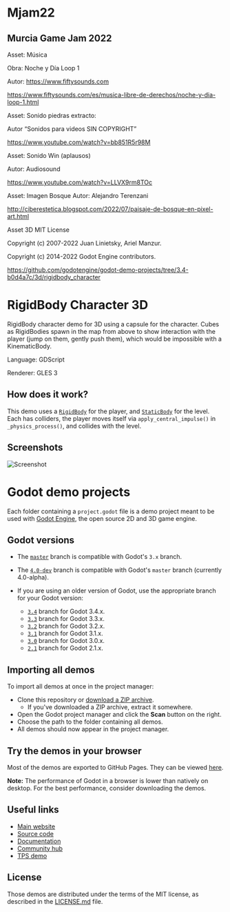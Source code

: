 # Mjam22
## Murcia Game Jam 2022

Asset: Música

Obra: Noche y Día Loop 1

Autor: https://www.fiftysounds.com 

https://www.fiftysounds.com/es/musica-libre-de-derechos/noche-y-dia-loop-1.html  


Asset: Sonido piedras extracto: 

Autor “Sonidos para videos SIN COPYRIGHT”

https://www.youtube.com/watch?v=bb851R5r98M  


Asset: Sonido Win (aplausos)

Autor: Audiosound

https://www.youtube.com/watch?v=LLVX9rm8TOc 


Asset: Imagen Bosque Autor: Alejandro Terenzani

http://ciberestetica.blogspot.com/2022/07/paisaje-de-bosque-en-pixel-art.html 

Asset 3D MIT License

Copyright (c) 2007-2022 Juan Linietsky, Ariel Manzur.

Copyright (c) 2014-2022 Godot Engine contributors.

https://github.com/godotengine/godot-demo-projects/tree/3.4-b0d4a7c/3d/rigidbody_character 

# RigidBody Character 3D

RigidBody character demo for 3D using a capsule for the character.
Cubes as RigidBodies spawn in the map from above to show interaction
with the player (jump on them, gently push them), which would be
impossible with a KinematicBody.

Language: GDScript

Renderer: GLES 3

## How does it work?

This demo uses a [`RigidBody`](https://docs.godotengine.org/en/stable/classes/class_rigidbody.html)
for the player, and [`StaticBody`](https://docs.godotengine.org/en/latest/classes/class_staticbody.html)
for the level. Each has colliders, the player moves itself via
`apply_central_impulse()` in `_physics_process()`, and collides with the level.

## Screenshots

![Screenshot](screenshots/editor.png)

# Godot demo projects

Each folder containing a `project.godot` file is a demo project meant to
be used with [Godot Engine](https://godotengine.org), the open source
2D and 3D game engine.

## Godot versions

- The [`master`](https://github.com/godotengine/godot-demo-projects) branch is compatible with Godot's `3.x` branch.
- The [`4.0-dev`](https://github.com/godotengine/godot-demo-projects/tree/4.0-dev) branch is compatible with Godot's `master` branch (currently 4.0-alpha).
- If you are using an older version of Godot, use the appropriate branch for your Godot version:

  - [`3.4`](https://github.com/godotengine/godot-demo-projects/tree/3.4)
    branch for Godot 3.4.x.
  - [`3.3`](https://github.com/godotengine/godot-demo-projects/tree/3.3)
    branch for Godot 3.3.x.
  - [`3.2`](https://github.com/godotengine/godot-demo-projects/tree/3.2)
    branch for Godot 3.2.x.
  - [`3.1`](https://github.com/godotengine/godot-demo-projects/tree/3.1)
    branch for Godot 3.1.x.
  - [`3.0`](https://github.com/godotengine/godot-demo-projects/tree/3.0)
    branch for Godot 3.0.x.
  - [`2.1`](https://github.com/godotengine/godot-demo-projects/tree/2.1)
    branch for Godot 2.1.x.

## Importing all demos

To import all demos at once in the project manager:

- Clone this repository or [download a ZIP archive](https://github.com/godotengine/godot-demo-projects/archive/master.zip).
  - If you've downloaded a ZIP archive, extract it somewhere.
- Open the Godot project manager and click the **Scan** button on the right.
- Choose the path to the folder containing all demos.
- All demos should now appear in the project manager.

## Try the demos in your browser

Most of the demos are exported to GitHub Pages. They can be viewed
[here](https://godotengine.github.io/godot-demo-projects/).

**Note:** The performance of Godot in a browser is lower than natively on
desktop. For the best performance, consider downloading the demos.

## Useful links

- [Main website](https://godotengine.org)
- [Source code](https://github.com/godotengine/godot)
- [Documentation](http://docs.godotengine.org)
- [Community hub](https://godotengine.org/community)
- [TPS demo](https://github.com/godotengine/tps-demo)

## License

Those demos are distributed under the terms of the MIT license, as
described in the [LICENSE.md](LICENSE.md) file.
